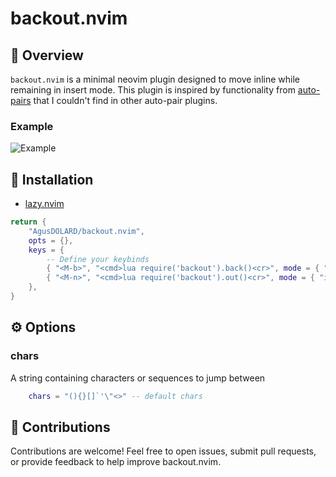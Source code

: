 # backout.nvim

## 📖 Overview

`backout.nvim` is a minimal neovim plugin designed to move inline while remaining in insert mode. This plugin is inspired by functionality from [auto-pairs](https://github.com/jiangmiao/auto-pairs) that I couldn't find in other auto-pair plugins.

### Example

![Example](https://vhs.charm.sh/vhs-5zjoLQoKJKK1DQBld3RQRp.gif)

## 🚀 Installation

- [lazy.nvim](https://github.com/folke/lazy.nvim)

```lua
return {
	"AgusDOLARD/backout.nvim",
	opts = {},
	keys = {
        -- Define your keybinds
		{ "<M-b>", "<cmd>lua require('backout').back()<cr>", mode = { "i" } },
		{ "<M-n>", "<cmd>lua require('backout').out()<cr>", mode = { "i" } },
	},
}
```

## ⚙️ Options

### chars

A string containing characters or sequences to jump between

```lua
    chars = "(){}[]`'\"<>" -- default chars
```

## 🤝 Contributions

Contributions are welcome! Feel free to open issues, submit pull requests, or provide feedback to help improve backout.nvim.

